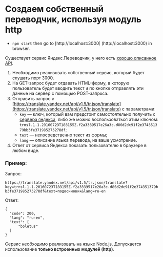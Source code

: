 # Создаем собственный переводчик, используя модуль http

* `npm start` then go to [http://localhost:3000] (http://localhost:3000) in browser.

Существует сервис Яндекс.Переводчик, у него есть [хорошо описанное API](https://tech.yandex.ru/translate/).

1.  Необходимо реализовать собственный сервис, который будет слушать порт 3000.
2.  На GET-запрос будет отдавать HTML-форму, в которую пользователь будет вводить текст и по кнопке отправлять эти данные на сервер с помощью POST-запроса.
3.  Отправить запрос к [https://translate.yandex.net/api/v1.5/tr.json/translate](https://translate.yandex.net/api/v1.5/tr.json/translate) c параметрами:
    *   `key` — ключ, который вам предстоит самостоятельно получить с [сервера яндекса](https://tech.yandex.ru/translate/), либо же можно воспользоваться этим ключом: `trnsl.1.1.20160723T183155Z.f2a3339517e26a3c.d86d2dc91f2e374351379bb3fe371985273278df`;
    *   `text` — непосредственно текст из формы;
    *   `lang` — описание языка перевода, на ваше усмотрение.
4.  Ответ от сервиса Яндекса показать пользователю в браузере в любом виде.

### Пример:

Запрос:

`https://translate.yandex.net/api/v1.5/tr.json/translate?key=trnsl.1.1.20160723T183155Z.f2a3339517e26a3c.d86d2dc91f2e374351379bb3fe371985273278df&text=подосиновик&lang=ru-en`

Ответ:

    {
      "code": 200,
      "lang": "ru-en",
      "text": [
          "boletus"
      ]
    }

Сервис необходимо реализовать на языке Node.js. Допускается использование **только встроенных модулей (http)**.